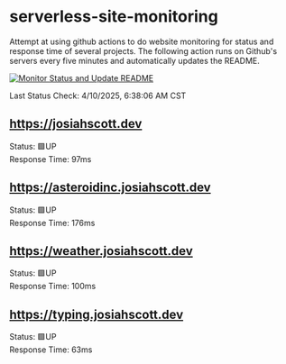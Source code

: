 # serverless-site-monitoring
Attempt at using github actions to do website monitoring for status and response time of several projects. The following action runs on Github's servers every five minutes and automatically updates the README.  

[![Monitor Status and Update README](https://github.com/JosiahSco/serverless-site-monitoring/actions/workflows/monitor.yaml/badge.svg)](https://github.com/JosiahSco/serverless-site-monitoring/actions/workflows/monitor.yaml)

Last Status Check: 4/10/2025, 6:38:06 AM CST

## https://josiahscott.dev
Status: 🟩UP  
Response Time: 97ms

## https://asteroidinc.josiahscott.dev
Status: 🟩UP  
Response Time: 176ms

## https://weather.josiahscott.dev
Status: 🟩UP  
Response Time: 100ms

## https://typing.josiahscott.dev
Status: 🟩UP  
Response Time: 63ms

